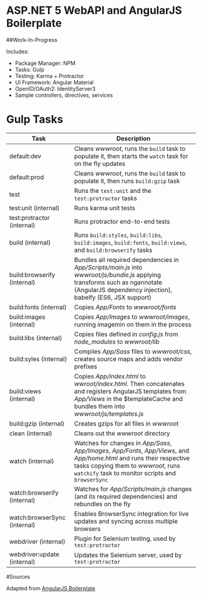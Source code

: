 # ASP.NET 5 WebAPI and AngularJS Boilerplate

##Work-In-Progress

Includes:

* Package Manager: NPM
* Tasks: Gulp
* Testing: Karma + Protractor
* UI Framework: Angular Material
* OpenID/OAuth2: IdentityServer3
* Sample controllers, directives, services

# Gulp Tasks

Task  | Description
------------- | -------------
default:dev | Cleans *wwwroot*, runs the `build` task to populate it, then starts the `watch` task for on the fly updates
default:prod | Cleans *wwwroot*, runs the `build` task to populate it, then runs `build:gzip` task
test | Runs the `test:unit` and the `test:protractor` tasks
test:unit (internal) | Runs karma unit tests
test:protractor (internal) | Runs protractor end-to-end tests
build (internal) | Runs `build:styles`, `build:libs`, `build:images`, `build:fonts`, `build:views`, and `build:browserify` tasks
build:browserify (internal) | Bundles all required dependencies in *App/Scripts/main.js* into *wwwroot/js/bundle.js* applying transforms such as ngannotate (AngularJS dependency injection), babelfy (ES6, JSX support)
build:fonts (internal) | Copies *App/Fonts* to *wwwroot/fonts*
build:images (internal) | Copies *App/Images* to *wwwroot/images*, running imagemin on them in the process
build:libs (internal) | Copies files defined in *config.js* from *node_modules* to *wwwroot/lib*
build:syles (internal) | Compiles *App/Sass* files to *wwwroot/css*, creates source maps and adds vendor prefixes
build:views (internal) | Copies *App/index.html* to *wwroot/index.html*. Then concatenates and registers AngularJS templates from *App/Views* in the $templateCache and bundles them into *wwwroot/js/templates.js*
build:gzip (internal) | Creates gzips for all files in *wwwroot*
clean (internal) | Cleans out the *wwwroot* directory
watch (internal) | Watches for changes in *App/Sass*, *App/Images*, *App/Fonts*, *App/Views*, and *App/home.html* and runs their respective tasks copying them to *wwwroot*, runs `watchify` task to monitor scripts and `browserSync`
watch:browserify (internal) | Watches for *App/Scripts/main.js* changes (and its required dependencies) and rebundles on the fly
watch:browserSync (internal) | Enables BrowserSync integration for live updates and syncing across multiple browsers
webdriver (internal) | Plugin for Selenium testing, used by `test:protractor`
webdriver:update (internal) | Updates the Selenium server, used by `test:protractor`

#Sources

Adapted from [AngularJS Boilerplate](https://github.com/jakemmarsh/angularjs-gulp-browserify-boilerplate)
